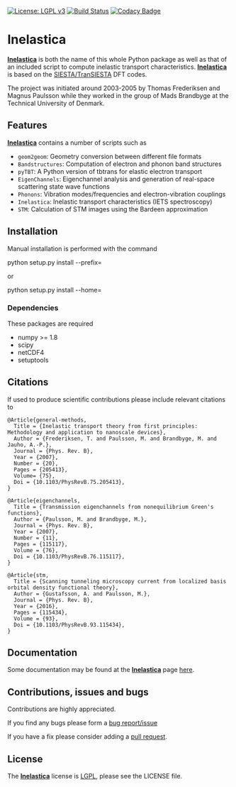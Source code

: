 [![License: LGPL v3](https://img.shields.io/badge/License-LGPL%20v3-blue.svg)](https://www.gnu.org/licenses/lgpl-3.0)
[![Build Status](https://travis-ci.org/tfrederiksen/inelastica.svg?branch=master)](https://travis-ci.org/tfrederiksen/inelastica)
[![Codacy Badge](https://api.codacy.com/project/badge/Grade/013fe70aa6564ea1bec9df0b3831c834)](https://www.codacy.com/app/brandimarte/inelastica?utm_source=github.com&amp;utm_medium=referral&amp;utm_content=tfrederiksen/inelastica&amp;utm_campaign=Badge_Grade)

# Inelastica #

[__Inelastica__][docs] is both the name of this whole Python package
as well as that of an included script to compute inelastic transport characteristics.
[__Inelastica__][docs] is based on the [SIESTA/TranSIESTA][siesta] DFT codes.

The project was initiated around 2003-2005 by Thomas Frederiksen and Magnus Paulsson
while they worked in the group of Mads Brandbyge at the Technical University of Denmark.

## Features ##
[__Inelastica__][docs] contains a number of scripts such as

   - `geom2geom`: Geometry conversion between different file formats
   - `Bandstructures`: Computation of electron and phonon band structures
   - `pyTBT`: A Python version of tbtrans for elastic electron transport
   - `EigenChannels`: Eigenchannel analysis and generation of real-space scattering state wave functions
   - `Phonons`: Vibration modes/frequencies and electron-vibration couplings
   - `Inelastica`: Inelastic transport characteristics (IETS spectroscopy)
   - `STM`: Calculation of STM images using the Bardeen approximation

## Installation ##

Manual installation is performed with the command

   python setup.py install --prefix=<prefix>

or

   python setup.py install --home=<prefix>


### Dependencies ###
These packages are required
   - numpy >= 1.8
   - scipy
   - netCDF4
   - setuptools

## Citations ##
If used to produce scientific contributions please include relevant citations to

    @Article{general-methods,
      Title = {Inelastic transport theory from first principles: Methodology and application to nanoscale devices},
      Author = {Frederiksen, T. and Paulsson, M. and Brandbyge, M. and Jauho, A.-P.},
      Journal = {Phys. Rev. B},
      Year = {2007},
      Number = {20},
      Pages = {205413},
      Volume= {75},
      Doi = {10.1103/PhysRevB.75.205413},
    }
 
    @Article{eigenchannels,
      Title = {Transmission eigenchannels from nonequilibrium Green's functions},
      Author = {Paulsson, M. and Brandbyge, M.},
      Journal = {Phys. Rev. B},
      Year = {2007},
      Number = {11},
      Pages = {115117},
      Volume = {76},
      Doi = {10.1103/PhysRevB.76.115117},
    }

    @Article{stm,
      Title = {Scanning tunneling microscopy current from localized basis orbital density functional theory},
      Author = {Gustafsson, A. and Paulsson, M.},
      Journal = {Phys. Rev. B},
      Year = {2016},
      Pages = {115434},
      Volume = {93},
      Doi = {10.1103/PhysRevB.93.115434},
    }

## Documentation ##
Some documentation may be found at the [__Inelastica__][docs] page [here][docs].

## Contributions, issues and bugs ##
Contributions are highly appreciated.

If you find any bugs please form a [bug report/issue][issues]

If you have a fix please consider adding a [pull request][pulls].

## License ##
The [__Inelastica__][docs] license is [LGPL][lgpl], please see the LICENSE file.

<!---
Links to external and internal sites.
-->
[siesta]: https://launchpad.net/siesta
[issues]: https://github.com/tfrederiksen/inelastica/issues
[pulls]: https://github.com/tfrederiksen/inelastica/pulls
[lgpl]: http://www.gnu.org/licenses/lgpl.html
[docs]: https://tfrederiksen.github.io/inelastica
